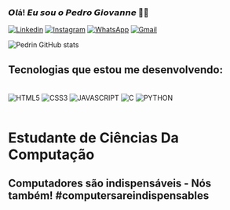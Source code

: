 ### 𝙊𝙡á! 𝙀𝙪 𝙨𝙤𝙪 𝙤 𝙋𝙚𝙙𝙧𝙤 𝙂𝙞𝙤𝙫𝙖𝙣𝙣𝙚 🙋🏽



[![Linkedin](https://img.shields.io/badge/LinkedIn-0077B5?style=for-the-badge&logo=linkedin&logoColor=white)](https://www.linkedin.com/in/pedro-giovanne-dv/)
[![Instagram](https://img.shields.io/badge/Instagram-E4405F?style=for-the-badge&logo=instagram&logoColor=white)](https://www.instagram.com/pdrin_dev/)
[![WhatsApp](https://img.shields.io/badge/WhatsApp-25D366?style=for-the-badge&logo=whatsapp&logoColor=white)](https://api.whatsapp.com/send?phone=5538998479495)
[![Gmail](https://img.shields.io/badge/Gmail-D14836?style=for-the-badge&logo=gmail&logoColor=white)](https://is.gd/pedrin_dev)

![Pedrin GitHub stats](https://github-readme-stats.vercel.app/api?username=Pedrincss&show_icons=true&theme=tokyonight)

## Tecnologias que estou me desenvolvendo:

<div style="display: inline_block"><br/>
<img align= "center" alt="HTML5" src="https://img.shields.io/badge/HTML5-E34F26?style=for-the-badge&logo=html5&logoColor=white">
<img align= "center" alt="CSS3" src="https://img.shields.io/badge/CSS3-1572B6?style=for-the-badge&logo=css3&logoColor=white">
<img align= "center" alt="JAVASCRIPT" src="https://img.shields.io/badge/JavaScript-F7DF1E?style=for-the-badge&logo=javascript&logoColor=black">
<img align= "center" alt="C" src="https://img.shields.io/badge/C-00599C?style=for-the-badge&logo=c&logoColor=white">
<img align= "center" alt="PYTHON" src="https://img.shields.io/badge/Python-14354C?style=for-the-badge&logo=python&logoColor=white">
</div><br/>

# Estudante de Ciências Da Computação

## Computadores são indispensáveis ​​- Nós também! #computersareindispensables
